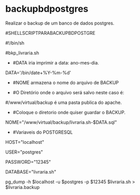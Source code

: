 # backupbdpostgres
Realizar o backup de um banco de dados postgres. 

#SHELLSCRIPTPARABACKUPBDPOSTGRE

#!/bin/sh

#bkp_livraria.sh

- #DATA iria imprimir a data: ano-mes-dia.

DATA='/bin/date+%Y-%m-%d'

- #NOME armazena o nome do arquivo de BACKUP

- #O Diretório onde o arquivo será salvo neste caso é:

#/www/virtual/backup é uma pasta publica do apache.

- #Coloque o diretorio onde quiser guardar o BACKUP.

NOME="/www/virtual/backup/livraria.sh-$DATA.sql"

- #Variaveis do POSTGRESQL

HOST="localhost"

USER="postgres"

PASSWORD="12345"

DATABASE="livraria.sh"

pg_dump -h $localhost -u $postgres -p $12345 $livraria.sh > $livraria.backup
